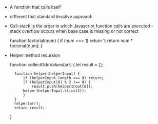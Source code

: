 - A function that calls itself
- different that standard iterative approach
- Call-stack is the order in which Javascript function calls are executed
    -stack overflow occurs when base case is missing or not correct

    function factorial(num) {
        if (num === 1) return 1;
        return num * factorial(num);
    }

- Helper method recursion

    function collectOddValues(arr) {
        let result = [];
        
        function helper(helperInput) {
            if (helperInput.length === 0) return;
            if (helperInput[0] % 2 !== 0) {
                result.push(helperInput[0]);
            helper(helperInput.slice(1));
            }
        }
        helper(arr);
        return result;
    }